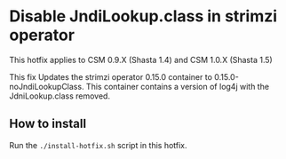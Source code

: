 # Disable JndiLookup.class in strimzi operator

This hotfix applies to CSM 0.9.X (Shasta 1.4) and CSM 1.0.X (Shasta 1.5)

This fix Updates the strimzi operator 0.15.0 container to 0.15.0-noJndiLookupClass.
This container contains a version of log4j with the JdniLookup.class removed.

## How to install

Run the `./install-hotfix.sh` script in this hotfix.
